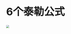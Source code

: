 # 6个泰勒公式

<img src="https://cvp.oss-cn-shanghai.aliyuncs.com/picgo/202402291639584.png" style="zoom:50%;" />
